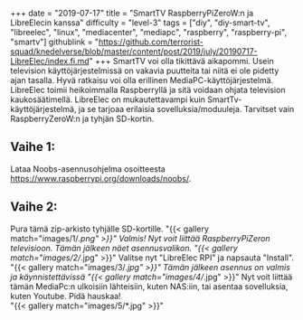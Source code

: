 +++
date = "2019-07-17"
title = "SmartTV RaspberryPiZeroW:n ja LibreElecin kanssa"
difficulty = "level-3"
tags = ["diy", "diy-smart-tv", "libreelec", "linux", "mediacenter", "mediapc", "raspberry", "raspberry-pi", "smartv"]
githublink = "https://github.com/terrorist-squad/knedelverse/blob/master/content/post/2019/july/20190717-LibreElec/index.fi.md"
+++
SmartTV voi olla tikittävä aikapommi. Usein television käyttöjärjestelmissä on vakavia puutteita tai niitä ei ole pidetty ajan tasalla. Hyvä ratkaisu voi olla erillinen MediaPC-käyttöjärjestelmä. LibreElec toimii heikoimmalla Raspberryllä ja sitä voidaan ohjata television kaukosäätimellä. LibreElec on mukautettavampi kuin SmartTv-käyttöjärjestelmä, ja se tarjoaa erilaisia sovelluksia/moduuleja. Tarvitset vain RaspberryZeroW:n ja tyhjän SD-kortin.
## Vaihe 1:
Lataa Noobs-asennusohjelma osoitteesta https://www.raspberrypi.org/downloads/noobs/.
## Vaihe 2:
Pura tämä zip-arkisto tyhjälle SD-kortille.
"{{< gallery match="images/1/*.png" >}}"
Valmis! Nyt voit liittää RaspberryPiZeron televisioon. Tämän jälkeen näet asennusvalikon.
"{{< gallery match="images/2/*.jpg" >}}"
Valitse nyt "LibreElec RPI" ja napsauta "Install".
"{{< gallery match="images/3/*.jpg" >}}"
Tämän jälkeen asennus on valmis ja käynnistettävissä
"{{< gallery match="images/4/*.jpg" >}}"
Nyt voit liittää tämän MediaPc:n ulkoisiin lähteisiin, kuten NAS:iin, tai asentaa sovelluksia, kuten Youtube. Pidä hauskaa!   
"{{< gallery match="images/5/*.jpg" >}}"
